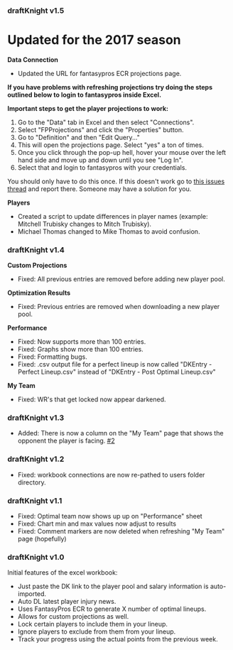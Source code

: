 ### draftKnight v1.5
# Updated for the 2017 season  

**Data Connection**  
* Updated the URL for fantasypros ECR projections page.  

**If you have problems with refreshing projections try doing the steps outlined below to login to fantasypros inside Excel.**    

**Important steps to get the player projections to work:**  
1. Go to the "Data" tab in Excel and then select "Connections".  
2. Select "FPProjections" and click the "Properties" button.  
3. Go to "Definition" and then "Edit Query..."  
4. This will open the projections page. Select "yes" a ton of times.  
5. Once you click through the pop-up hell, hover your mouse over the left hand side and move up and down until you see "Log In".  
6. Select that and login to fantasypros with your credentials.  

You should only have to do this once. If this doesn't work go to [this issues thread](https://github.com/scipio314/draftKnight/issues/8) and report there. Someone may have a solution for you.   

**Players**  
* Created a script to update differences in player names (example: Mitchell Trubisky changes to Mitch Trubisky).  
* Michael Thomas changed to Mike Thomas to avoid confusion.  

### draftKnight v1.4  
**Custom Projections**  
* Fixed: All previous entries are removed before adding new player pool.  

**Optimization Results**  
* Fixed: Previous entries are removed when downloading a new player pool.  

**Performance**  
* Fixed: Now supports more than 100 entries.  
* Fixed: Graphs show more than 100 entries.  
* Fixed: Formatting bugs.  
* Fixed: .csv output file for a perfect lineup is now called "DKEntry - Perfect Lineup.csv" instead of "DKEntry - Post Optimal Lineup.csv"  

**My Team**  
* Fixed: WR's that get locked now appear darkened.  

### draftKnight v1.3  
* Added: There is now a column on the "My Team" page that shows the opponent the player is facing.  [#2](https://github.com/scipio314/draftKnight/issues/2)

### draftKnight v1.2  
* Fixed: workbook connections are now re-pathed to users folder directory.  

### draftKnight v1.1  
* Fixed: Optimal team now shows up up on "Performance" sheet  
* Fixed: Chart min and max values now adjust to results  
* Fixed: Comment markers are now deleted when refreshing "My Team" page (hopefully)  

### draftKnight v1.0  

Initial features of the excel workbook:  
* Just paste the DK link to the player pool and salary information is auto-imported.
* Auto DL latest player injury news.
* Uses FantasyPros ECR to generate X number of optimal lineups.
* Allows for custom projections as well.
* Lock certain players to include them in your lineup.
* Ignore players to exclude from them from your lineup.
* Track your progress using the actual points from the previous week.
